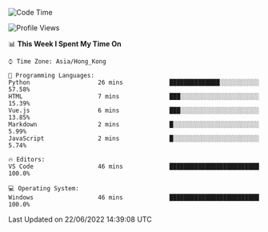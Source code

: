 <!--START_SECTION:waka-->
![Code Time](http://img.shields.io/badge/Code%20Time-26%20hrs%209%20mins-blue)

![Profile Views](http://img.shields.io/badge/Profile%20Views-5-blue)

📊 **This Week I Spent My Time On** 

```text
⌚︎ Time Zone: Asia/Hong_Kong

💬 Programming Languages: 
Python                   26 mins             ██████████████░░░░░░░░░░░   57.58% 
HTML                     7 mins              ███░░░░░░░░░░░░░░░░░░░░░░   15.39% 
Vue.js                   6 mins              ███░░░░░░░░░░░░░░░░░░░░░░   13.85% 
Markdown                 2 mins              █░░░░░░░░░░░░░░░░░░░░░░░░   5.99% 
JavaScript               2 mins              █░░░░░░░░░░░░░░░░░░░░░░░░   5.74%

🔥 Editors: 
VS Code                  46 mins             █████████████████████████   100.0%

💻 Operating System: 
Windows                  46 mins             █████████████████████████   100.0%

```


 Last Updated on 22/06/2022 14:39:08 UTC
<!--END_SECTION:waka-->
